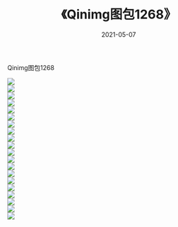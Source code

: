 ﻿---
layout: post
title:  《Qinimg图包1268》
date:   2021-05-07
img: http://imgx.orgx.ga/Qinimg图包/Qinimg图包1268/000.jpg
categories: [美女, 清纯, 唯美]
---

Qinimg图包1268

 ![](http://imgx.orgx.ga/Qinimg图包/Qinimg图包1268/001.jpg) <br>![](http://imgx.orgx.ga/Qinimg图包/Qinimg图包1268/002.jpg) <br>![](http://imgx.orgx.ga/Qinimg图包/Qinimg图包1268/003.jpg) <br>![](http://imgx.orgx.ga/Qinimg图包/Qinimg图包1268/004.jpg) <br>![](http://imgx.orgx.ga/Qinimg图包/Qinimg图包1268/005.jpg) <br>![](http://imgx.orgx.ga/Qinimg图包/Qinimg图包1268/006.jpg) <br>![](http://imgx.orgx.ga/Qinimg图包/Qinimg图包1268/007.jpg) <br>![](http://imgx.orgx.ga/Qinimg图包/Qinimg图包1268/008.jpg) <br>![](http://imgx.orgx.ga/Qinimg图包/Qinimg图包1268/009.jpg) <br>![](http://imgx.orgx.ga/Qinimg图包/Qinimg图包1268/010.jpg) <br>![](http://imgx.orgx.ga/Qinimg图包/Qinimg图包1268/011.jpg) <br>![](http://imgx.orgx.ga/Qinimg图包/Qinimg图包1268/012.jpg) <br>![](http://imgx.orgx.ga/Qinimg图包/Qinimg图包1268/013.jpg) <br>![](http://imgx.orgx.ga/Qinimg图包/Qinimg图包1268/014.jpg) <br>![](http://imgx.orgx.ga/Qinimg图包/Qinimg图包1268/015.jpg) <br>![](http://imgx.orgx.ga/Qinimg图包/Qinimg图包1268/016.jpg) <br>![](http://imgx.orgx.ga/Qinimg图包/Qinimg图包1268/017.jpg) <br>![](http://imgx.orgx.ga/Qinimg图包/Qinimg图包1268/018.jpg) <br>![](http://imgx.orgx.ga/Qinimg图包/Qinimg图包1268/019.jpg) <br>![](http://imgx.orgx.ga/Qinimg图包/Qinimg图包1268/020.jpg) <br>